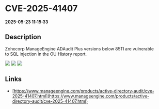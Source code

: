 # CVE-2025-41407

**2025-05-23 11:15:33**

## Description
Zohocorp ManageEngine ADAudit Plus versions below 8511 are vulnerable to SQL injection in the OU History report.

![](https://img.shields.io/static/v1?label=Score&message=8.3&color=red)
![](https://img.shields.io/static/v1?label=Severity&message=HIGH&color=red)
![](https://img.shields.io/static/v1?label=CWE&message=SQL&color=green)

## Links
- [https://www.manageengine.com/products/active-directory-audit/cve-2025-41407.html](https://www.manageengine.com/products/active-directory-audit/cve-2025-41407.html)
